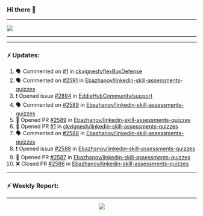 ### Hi there 👋

<!--
**ckvignesh/ckvignesh** is a ✨ _special_ ✨ repository because its `README.md` (this file) appears on your GitHub profile.

Here are some ideas to get you started:

- 🔭 I’m currently working on ...
- 🌱 I’m currently learning ...
- 👯 I’m looking to collaborate on ...
- 🤔 I’m looking for help with ...
- 💬 Ask me about ...
- 📫 How to reach me: ...
- 😄 Pronouns: ...
- ⚡ Fun fact: ...
-->

***

<img 
   src="https://github-readme-stats.vercel.app/api?username=ckvignesh&show_icons=true&theme=tokyonight" 
/>

***

***
### :zap: Updates:

<!--START_SECTION:activity-->
1. 🗣 Commented on [#1](https://github.com/ckvignesh/flexBoxDefense/issues/1) in [ckvignesh/flexBoxDefense](https://github.com/ckvignesh/flexBoxDefense)
2. 🗣 Commented on [#2591](https://github.com/Ebazhanov/linkedin-skill-assessments-quizzes/issues/2591) in [Ebazhanov/linkedin-skill-assessments-quizzes](https://github.com/Ebazhanov/linkedin-skill-assessments-quizzes)
3. ❗️ Opened issue [#2894](https://github.com/EddieHubCommunity/support/issues/2894) in [EddieHubCommunity/support](https://github.com/EddieHubCommunity/support)
4. 🗣 Commented on [#2589](https://github.com/Ebazhanov/linkedin-skill-assessments-quizzes/issues/2589) in [Ebazhanov/linkedin-skill-assessments-quizzes](https://github.com/Ebazhanov/linkedin-skill-assessments-quizzes)
5. 💪 Opened PR [#2589](https://github.com/Ebazhanov/linkedin-skill-assessments-quizzes/pull/2589) in [Ebazhanov/linkedin-skill-assessments-quizzes](https://github.com/Ebazhanov/linkedin-skill-assessments-quizzes)
6. 💪 Opened PR [#1](https://github.com/ckvignesh/linkedin-skill-assessments-quizzes/pull/1) in [ckvignesh/linkedin-skill-assessments-quizzes](https://github.com/ckvignesh/linkedin-skill-assessments-quizzes)
7. 🗣 Commented on [#2588](https://github.com/Ebazhanov/linkedin-skill-assessments-quizzes/issues/2588) in [Ebazhanov/linkedin-skill-assessments-quizzes](https://github.com/Ebazhanov/linkedin-skill-assessments-quizzes)
8. ❗️ Opened issue [#2588](https://github.com/Ebazhanov/linkedin-skill-assessments-quizzes/issues/2588) in [Ebazhanov/linkedin-skill-assessments-quizzes](https://github.com/Ebazhanov/linkedin-skill-assessments-quizzes)
9. 💪 Opened PR [#2587](https://github.com/Ebazhanov/linkedin-skill-assessments-quizzes/pull/2587) in [Ebazhanov/linkedin-skill-assessments-quizzes](https://github.com/Ebazhanov/linkedin-skill-assessments-quizzes)
10. ❌ Closed PR [#2586](https://github.com/Ebazhanov/linkedin-skill-assessments-quizzes/pull/2586) in [Ebazhanov/linkedin-skill-assessments-quizzes](https://github.com/Ebazhanov/linkedin-skill-assessments-quizzes)
<!--END_SECTION:activity-->

***

### :zap: Weekly Report:

<!--START_SECTION:waka-->

***

<p align='center'><img src='https://visitor-badge.laobi.icu/badge?page_id=ckvignesh'></p>
